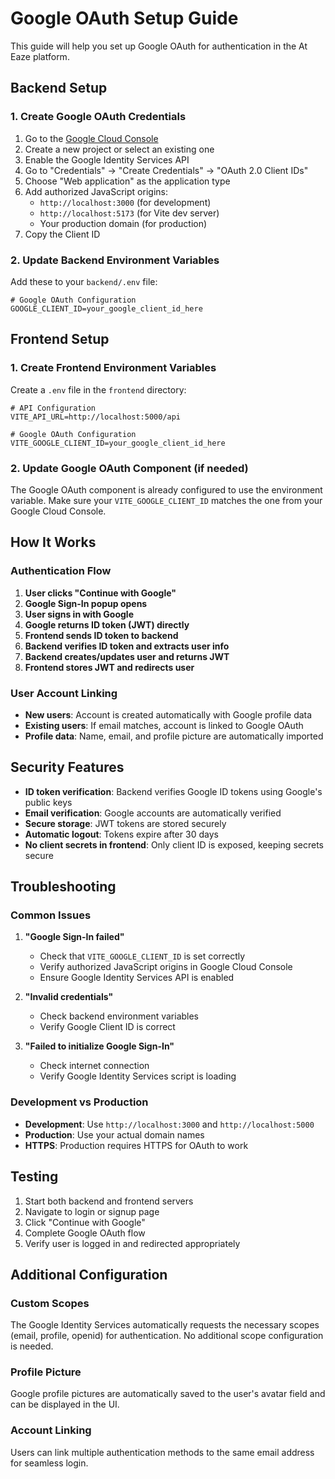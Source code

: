 # Google OAuth Setup Guide

This guide will help you set up Google OAuth for authentication in the At Eaze platform.

## Backend Setup

### 1. Create Google OAuth Credentials

1. Go to the [Google Cloud Console](https://console.cloud.google.com/)
2. Create a new project or select an existing one
3. Enable the Google Identity Services API
4. Go to "Credentials" → "Create Credentials" → "OAuth 2.0 Client IDs"
5. Choose "Web application" as the application type
6. Add authorized JavaScript origins:
   - `http://localhost:3000` (for development)
   - `http://localhost:5173` (for Vite dev server)
   - Your production domain (for production)
7. Copy the Client ID

### 2. Update Backend Environment Variables

Add these to your `backend/.env` file:

```env
# Google OAuth Configuration
GOOGLE_CLIENT_ID=your_google_client_id_here
```

## Frontend Setup

### 1. Create Frontend Environment Variables

Create a `.env` file in the `frontend` directory:

```env
# API Configuration
VITE_API_URL=http://localhost:5000/api

# Google OAuth Configuration
VITE_GOOGLE_CLIENT_ID=your_google_client_id_here
```

### 2. Update Google OAuth Component (if needed)

The Google OAuth component is already configured to use the environment variable. Make sure your `VITE_GOOGLE_CLIENT_ID` matches the one from your Google Cloud Console.

## How It Works

### Authentication Flow

1. **User clicks "Continue with Google"**
2. **Google Sign-In popup opens**
3. **User signs in with Google**
4. **Google returns ID token (JWT) directly**
5. **Frontend sends ID token to backend**
6. **Backend verifies ID token and extracts user info**
7. **Backend creates/updates user and returns JWT**
8. **Frontend stores JWT and redirects user**

### User Account Linking

- **New users**: Account is created automatically with Google profile data
- **Existing users**: If email matches, account is linked to Google OAuth
- **Profile data**: Name, email, and profile picture are automatically imported

## Security Features

- **ID token verification**: Backend verifies Google ID tokens using Google's public keys
- **Email verification**: Google accounts are automatically verified
- **Secure storage**: JWT tokens are stored securely
- **Automatic logout**: Tokens expire after 30 days
- **No client secrets in frontend**: Only client ID is exposed, keeping secrets secure

## Troubleshooting

### Common Issues

1. **"Google Sign-In failed"**
   - Check that `VITE_GOOGLE_CLIENT_ID` is set correctly
   - Verify authorized JavaScript origins in Google Cloud Console
   - Ensure Google Identity Services API is enabled

2. **"Invalid credentials"**
   - Check backend environment variables
   - Verify Google Client ID is correct

3. **"Failed to initialize Google Sign-In"**
   - Check internet connection
   - Verify Google Identity Services script is loading

### Development vs Production

- **Development**: Use `http://localhost:3000` and `http://localhost:5000`
- **Production**: Use your actual domain names
- **HTTPS**: Production requires HTTPS for OAuth to work

## Testing

1. Start both backend and frontend servers
2. Navigate to login or signup page
3. Click "Continue with Google"
4. Complete Google OAuth flow
5. Verify user is logged in and redirected appropriately

## Additional Configuration

### Custom Scopes

The Google Identity Services automatically requests the necessary scopes (email, profile, openid) for authentication. No additional scope configuration is needed.

### Profile Picture

Google profile pictures are automatically saved to the user's avatar field and can be displayed in the UI.

### Account Linking

Users can link multiple authentication methods to the same email address for seamless login. 